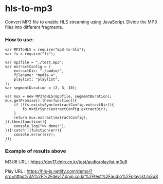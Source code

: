 # hls-to-mp3
Convert MP3 file to enable HLS streaming using JavaScript.
Divide the MP3 files into different fragments.

### How to use:

```
var MP3ToHLS = require("mp3-to-hls");
var fs = require("fs");

var mp3file = "./test.mp3";
var extractConfig = {
    extractDir: "./audio/",
    filename: "media_w",
    playlist: "playlist",
};
var segmentDuration = [2, 3, 10];

var mux = new MP3ToHLS(mp3file, segmentDuration);
mux.getPromise().then(function(){
    if (!fs.existsSync(extractConfig.extractDir)){
        fs.mkdirSync(extractConfig.extractDir);
    }
    return mux.extract(extractConfig);
}).then(function(){
    console.log(">> done!");
})['catch'](function(err){
    console.error(err);
});

```

### Example of results above
M3U8 URL : https://dev17.dnip.co.kr/test/audio/playlist.m3u8

Play URL : https://hls-js.netlify.com/demo/?src=https%3A%2F%2Fdev17.dnip.co.kr%2Ftest%2Faudio%2Fplaylist.m3u8